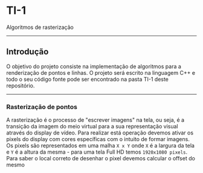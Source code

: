 # TI-1
Algoritmos de rasterização

---

## Introdução

O objetivo do projeto consiste na implementação de algoritmos para a renderização de pontos e linhas. O projeto será escrito
na linguagem C++ e todo o seu código fonte pode ser encontrado na pasta TI-1 deste repositório.

---

### Rasterização de pontos

A rasterização é o processo de "escrever imagens" na tela, ou seja, é a transição da imagem do meio virtual para a sua
representação visual através do display de vídeo. Para realizar está operação devemos ativar os pixels do display com cores
específicas com o intuito de formar imagens. Os pixels são representados em uma malha ```X x Y``` onde ```X``` é a largura da
tela e ```Y``` é a altura da mesma - para uma tela Full HD temos ```1920x1080 pixels```. Para saber o local correto de desenhar
o pixel devemos calcular o offset do mesmo
